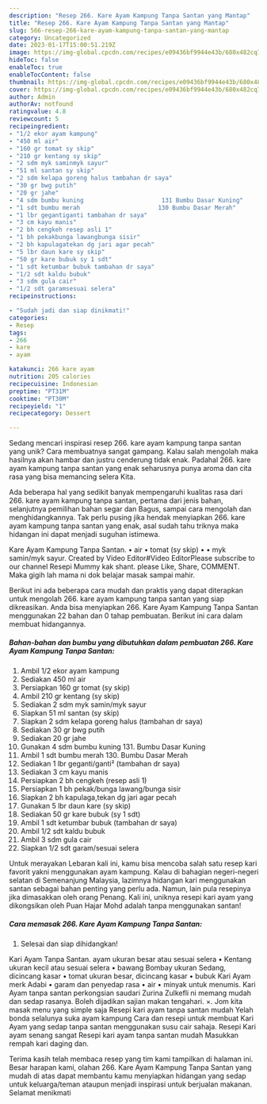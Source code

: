 ```yaml
---
description: "Resep 266. Kare Ayam Kampung Tanpa Santan yang Mantap"
title: "Resep 266. Kare Ayam Kampung Tanpa Santan yang Mantap"
slug: 566-resep-266-kare-ayam-kampung-tanpa-santan-yang-mantap
category: Uncategorized
date: 2023-01-17T15:00:51.219Z
image: https://img-global.cpcdn.com/recipes/e09436bf9944e43b/680x482cq70/266-kare-ayam-kampung-tanpa-santan-foto-resep-utama.jpg
hideToc: false
enableToc: true
enableTocContent: false
thumbnail: https://img-global.cpcdn.com/recipes/e09436bf9944e43b/680x482cq70/266-kare-ayam-kampung-tanpa-santan-foto-resep-utama.jpg
cover: https://img-global.cpcdn.com/recipes/e09436bf9944e43b/680x482cq70/266-kare-ayam-kampung-tanpa-santan-foto-resep-utama.jpg
author: Admin
authorAv: notfound
ratingvalue: 4.8
reviewcount: 5
recipeingredient:
- "1/2 ekor ayam kampung"
- "450 ml air"
- "160 gr tomat sy skip"
- "210 gr kentang sy skip"
- "2 sdm myk saminmyk sayur"
- "51 ml santan sy skip"
- "2 sdm kelapa goreng halus tambahan dr saya"
- "30 gr bwg putih"
- "20 gr jahe"
- "4 sdm bumbu kuning                      131 Bumbu Dasar Kuning"
- "1 sdt bumbu merah                      130 Bumbu Dasar Merah"
- "1 lbr gegantiganti tambahan dr saya"
- "3 cm kayu manis"
- "2 bh cengkeh resep asli 1"
- "1 bh pekakbunga lawangbunga sisir"
- "2 bh kapulagatekan dg jari agar pecah"
- "5 lbr daun kare sy skip"
- "50 gr kare bubuk sy 1 sdt"
- "1 sdt ketumbar bubuk tambahan dr saya"
- "1/2 sdt kaldu bubuk"
- "3 sdm gula cair"
- "1/2 sdt garamsesuai selera"
recipeinstructions:

- "Sudah jadi dan siap dinikmati!"
categories:
- Resep
tags:
- 266
- kare
- ayam

katakunci: 266 kare ayam 
nutrition: 205 calories
recipecuisine: Indonesian
preptime: "PT31M"
cooktime: "PT30M"
recipeyield: "1"
recipecategory: Dessert

---
```





Sedang mencari inspirasi resep 266. kare ayam kampung tanpa santan yang unik? Cara membuatnya sangat gampang. Kalau salah mengolah maka hasilnya akan hambar dan justru cenderung tidak enak. Padahal 266. kare ayam kampung tanpa santan yang enak seharusnya punya aroma dan cita rasa yang bisa memancing selera Kita.





Ada beberapa hal yang sedikit banyak mempengaruhi kualitas rasa dari 266. kare ayam kampung tanpa santan, pertama dari jenis bahan, selanjutnya pemilihan bahan segar dan Bagus, sampai cara mengolah dan menghidangkannya. Tak perlu pusing jika hendak menyiapkan 266. kare ayam kampung tanpa santan yang enak,      asal sudah tahu triknya maka hidangan ini dapat menjadi suguhan istimewa.














Kare Ayam Kampung Tanpa Santan. • air • tomat (sy skip) • • myk samin/myk sayur. Created by Video Editor#Video EditorPlease subscribe to our channel Resepi Mummy kak shant. please Like, Share, COMMENT. Maka gigih lah mama ni dok belajar masak sampai mahir.






Berikut ini ada beberapa cara mudah dan praktis yang dapat diterapkan untuk mengolah 266. kare ayam kampung tanpa santan yang siap dikreasikan. Anda bisa menyiapkan 266. Kare Ayam Kampung Tanpa Santan menggunakan 22 bahan dan 0 tahap pembuatan. Berikut ini cara dalam membuat hidangannya.

<!--inarticleads1-->

##### Bahan-bahan dan bumbu yang dibutuhkan dalam pembuatan 266. Kare Ayam Kampung Tanpa Santan:

1. Ambil 1/2 ekor ayam kampung
1. Sediakan 450 ml air
1. Persiapkan 160 gr tomat (sy skip)
1. Ambil 210 gr kentang (sy skip)
1. Sediakan 2 sdm myk samin/myk sayur
1. Siapkan 51 ml santan (sy skip)
1. Siapkan 2 sdm kelapa goreng halus (tambahan dr saya)
1. Sediakan 30 gr bwg putih
1. Sediakan 20 gr jahe
1. Gunakan 4 sdm bumbu kuning                      131. Bumbu Dasar Kuning
1. Ambil 1 sdt bumbu merah                      130. Bumbu Dasar Merah
1. Sediakan 1 lbr geganti/ganti² (tambahan dr saya)
1. Sediakan 3 cm kayu manis
1. Persiapkan 2 bh cengkeh (resep asli 1)
1. Persiapkan 1 bh pekak/bunga lawang/bunga sisir
1. Siapkan 2 bh kapulaga,tekan dg jari agar pecah
1. Gunakan 5 lbr daun kare (sy skip)
1. Sediakan 50 gr kare bubuk (sy 1 sdt)
1. Ambil 1 sdt ketumbar bubuk (tambahan dr saya)
1. Ambil 1/2 sdt kaldu bubuk
1. Ambil 3 sdm gula cair
1. Siapkan 1/2 sdt garam/sesuai selera


Untuk merayakan Lebaran kali ini, kamu bisa mencoba salah satu resep kari favorit yakni menggunakan ayam kampung. Kalau di bahagian negeri-negeri selatan di Semenanjung Malaysia, lazimnya hidangan kari menggunakan santan sebagai bahan penting yang perlu ada. Namun, lain pula resepinya jika dimasakkan oleh orang Penang. Kali ini, uniknya resepi kari ayam yang dikongsikan oleh Puan Hajar Mohd adalah tanpa menggunakan santan! 

<!--inarticleads2-->

##### Cara memasak 266. Kare Ayam Kampung Tanpa Santan:


1. Selesai dan siap dihidangkan!

Kari Ayam Tanpa Santan. ayam ukuran besar atau sesuai selera • Kentang ukuran kecil atau sesuai selera • bawang Bombay ukuran Sedang, dicincang kasar • tomat ukuran besar, dicincang kasar • bubuk Kari Ayam merk Adabi • garam dan penyedap rasa • air • minyak untuk menumis. Kari Ayam tanpa santan perkongsian saudari Zurina Zulkefli ni memang mudah dan sedap rasanya. Boleh dijadikan sajian makan tengahari. ×. Jom kita masak menu yang simple saja Resepi kari ayam tanpa santan mudah Yelah bonda selalunya suka ayam kampung Cara dan resepi untuk membuat Kari Ayam yang sedap tanpa santan menggunakan susu cair sahaja. Resepi Kari ayam senang sangat Resepi kari ayam tanpa santan mudah Masukkan rempah kari daging dan. 

Terima kasih telah membaca resep yang tim kami tampilkan di halaman ini. Besar harapan kami, olahan 266. Kare Ayam Kampung Tanpa Santan yang mudah di atas dapat membantu kamu menyiapkan hidangan yang sedap untuk keluarga/teman ataupun menjadi inspirasi untuk berjualan makanan. Selamat menikmati
